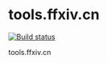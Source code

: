 # tools.ffxiv.cn
[![Build status](https://ci.neppure.vip/api/projects/status/os4dd55ok8jykp5b?svg=true)](https://ci.neppure.vip/project/NepPure/tools-ffxiv-cn)

tools.ffxiv.cn
